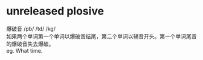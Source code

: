 # unreleased plosive 
爆破音 /pb/ /td/ /kg/    
如果两个单词第一个单词以爆破音结尾，第二个单词以辅音开头。第一个单词尾音的爆破音失去爆破。     
eg. What time.     